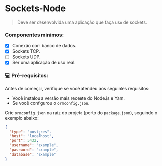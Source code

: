 # Sockets-Node

> Deve ser desenvolvida uma aplicação que faça uso de sockets. 

### Componentes mínimos:

- [x] Conexão com banco de dados.
- [x] Sockets TCP.
- [ ] Sockets UDP.
- [x] Ser uma aplicação de uso real.

### 💻 Pré-requisitos:

Antes de começar, verifique se você atendeu aos seguintes requisitos:
* Você instalou a versão mais recente do Node.js e Yarn.
* Se você configurou o `ormconfig.json`.

Crie `ormconfig.json` na raiz do projeto (perto do `package.json`), seguindo o exemplo abaixo:

```json
{
  "type": "postgres",
  "host": "localhost",
  "port": 5432,
  "username": "example",
  "password": "example",
  "database": "example"
}
```